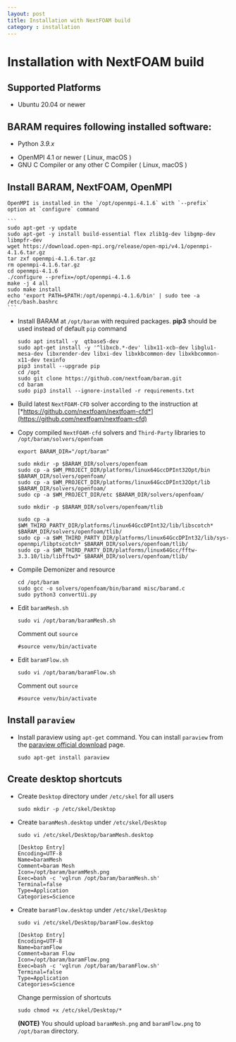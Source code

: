 ```yaml
---
layout: post
title: Installation with NextFOAM build
category : installation
---
```

# Installation with NextFOAM build

## Supported Platforms
<!--* Windows 10 or newer
* macOS 10.14 or newer (Apple Silicon only)-->
* Ubuntu 20.04 or newer
<!--* CentOS 8.2 or alternatives ( Rocky Linux, AlmaLinux, ... )-->
<!--* OpenSUSE Leap 15.4-->
<!--* Linux Mint 21 "Vanessa"-->

## BARAM requires following installed software:

* Python *3.9.x*
<!--* [MS-MPI](https://docs.microsoft.com/en-us/message-passing-interface/microsoft-mpi) 10.0 or newer ( Windows Only )-->
* OpenMPI 4.1 or newer ( Linux, macOS )
* GNU C Compiler or any other C Compiler ( Linux, macOS )


## Install BARAM, NextFOAM, OpenMPI

    OpenMPI is installed in the `/opt/openmpi-4.1.6` with `--prefix` option at `configure` command

    ```
    sudo apt-get -y update 
    sudo apt-get -y install build-essential flex zlib1g-dev libgmp-dev libmpfr-dev
    wget https://download.open-mpi.org/release/open-mpi/v4.1/openmpi-4.1.6.tar.gz 
    tar zxf openmpi-4.1.6.tar.gz 
    rm openmpi-4.1.6.tar.gz 
    cd openmpi-4.1.6 
    ./configure --prefix=/opt/openmpi-4.1.6 
    make -j 4 all 
    sudo make install 
    echo 'export PATH=$PATH:/opt/openmpi-4.1.6/bin' | sudo tee -a /etc/bash.bashrc
    ```

- Install BARAM at `/opt/baram` with required packages. **pip3** should be used instead of default `pip` command
    
    ```
    sudo apt install -y  qtbase5-dev
    sudo apt-get install -y '^libxcb.*-dev' libx11-xcb-dev libglu1-mesa-dev libxrender-dev libxi-dev libxkbcommon-dev libxkbcommon-x11-dev texinfo
    pip3 install --upgrade pip
    cd /opt
    sudo git clone https://github.com/nextfoam/baram.git
    cd baram
    sudo pip3 install --ignore-installed -r requirements.txt
    ```

- Build latest `NextFOAM-CFD` solver according to the instruction at [*https://github.com/nextfoam/nextfoam-cfd*](https://github.com/nextfoam/nextfoam-cfd)

- Copy compiled `NextFOAM-cfd` solvers and `Third-Party` libraries to `/opt/baram/solvers/openfoam`
    
    ```
    export BARAM_DIR="/opt/baram"
    
    sudo mkdir -p $BARAM_DIR/solvers/openfoam
    sudo cp -a $WM_PROJECT_DIR/platforms/linux64GccDPInt32Opt/bin $BARAM_DIR/solvers/openfoam/
    sudo cp -a $WM_PROJECT_DIR/platforms/linux64GccDPInt32Opt/lib $BARAM_DIR/solvers/openfoam/
    sudo cp -a $WM_PROJECT_DIR/etc $BARAM_DIR/solvers/openfoam/

    sudo mkdir -p $BARAM_DIR/solvers/openfoam/tlib

    sudo cp -a $WM_THIRD_PARTY_DIR/platforms/linux64GccDPInt32/lib/libscotch* $BARAM_DIR/solvers/openfoam/tlib/
    sudo cp -a $WM_THIRD_PARTY_DIR/platforms/linux64GccDPInt32/lib/sys-openmpi/libptscotch* $BARAM_DIR/solvers/openfoam/tlib/
    sudo cp -a $WM_THIRD_PARTY_DIR/platforms/linux64Gcc/fftw-3.3.10/lib/libfftw3* $BARAM_DIR/solvers/openfoam/tlib/
    ```

- Compile Demonizer and resource
    ```
    cd /opt/baram
    sudo gcc -o solvers/openfoam/bin/baramd misc/baramd.c
    sudo python3 convertUi.py
    ```

- Edit `baramMesh.sh`

    
    ```
    sudo vi /opt/baram/baramMesh.sh
    ```
    Comment out `source`
    
    ```
    #source venv/bin/activate
    ```

- Edit `baramFlow.sh`
    ```
    sudo vi /opt/baram/baramFlow.sh
    ```

    Comment out `source`
    
    ```
    #source venv/bin/activate
    ```

## Install `paraview`

- Install paraview using `apt-get` command. You can install `paraview` from the [paraview official download](https://www.paraview.org/download/) page.

    ```
    sudo apt-get install paraview
    ```

## Create desktop shortcuts

- Create `Desktop` directory under `/etc/skel` for all users

    ```
    sudo mkdir -p /etc/skel/Desktop
    ```
- Create `baramMesh.desktop` under `/etc/skel/Desktop`

    ```
    sudo vi /etc/skel/Desktop/baramMesh.desktop
    ```

    ```
    [Desktop Entry]
    Encoding=UTF-8
    Name=baramMesh
    Comment=baram Mesh
    Icon=/opt/baram/baramMesh.png
    Exec=bash -c 'vglrun /opt/baram/baramMesh.sh'
    Terminal=false
    Type=Application
    Categories=Science
    ```
- Create `baramFlow.desktop` under `/etc/skel/Desktop`

    ```
    sudo vi /etc/skel/Desktop/baramFlow.desktop
    ```

    ```
    [Desktop Entry]
    Encoding=UTF-8
    Name=baramFlow
    Comment=baram Flow
    Icon=/opt/baram/baramFlow.png
    Exec=bash -c 'vglrun /opt/baram/baramFlow.sh'
    Terminal=false
    Type=Application
    Categories=Science
    ```
    
    Change permission of shortcuts
    ```
    sudo chmod +x /etc/skel/Desktop/*
    ```

    **(NOTE)** You should upload `baramMesh.png` and `baramFlow.png` to `/opt/baram` directory.
